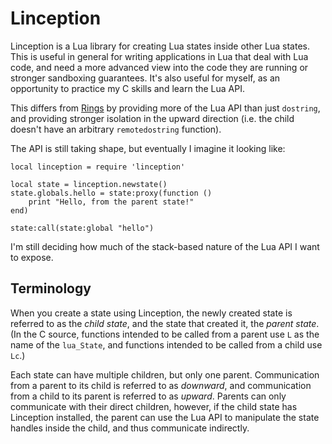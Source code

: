 # Linception

Linception is a Lua library for creating Lua states inside other Lua states.
This is useful in general for writing applications in Lua that deal with
Lua code, and need a more advanced view into the code they are running
or stronger sandboxing guarantees. It's also useful for myself, as an
opportunity to practice my C skills and learn the Lua API.

This differs from [Rings](http://keplerproject.github.com/rings/) by
providing more of the Lua API than just `dostring`, and providing stronger
isolation in the upward direction (i.e. the child doesn't have an arbitrary
`remotedostring` function).

The API is still taking shape, but eventually I imagine it looking like:

    local linception = require 'linception'

    local state = linception.newstate()
    state.globals.hello = state:proxy(function ()
        print "Hello, from the parent state!"
    end)

    state:call(state:global "hello")

I'm still deciding how much of the stack-based nature of the Lua API I
want to expose.


## Terminology

When you create a state using Linception, the newly created state is
referred to as the *child state*, and the state that created it, the *parent
state*. (In the C source, functions intended to be called from a parent
use `L` as the name of the `lua_State`, and functions intended to be called
from a child use `Lc`.)

Each state can have multiple children, but only one parent. Communication
from a parent to its child is referred to as *downward*, and communication
from a child to its parent is referred to as *upward*. Parents can only
communicate with their direct children, however, if the child state has
Linception installed, the parent can use the Lua API to manipulate the
state handles inside the child, and thus communicate indirectly.
